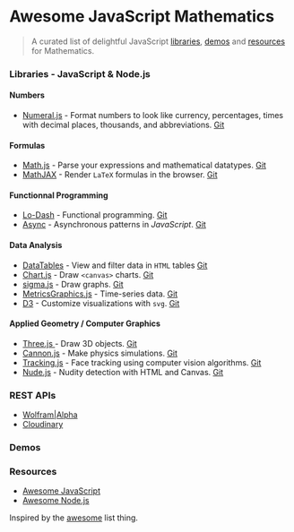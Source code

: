 # Awesome JavaScript Mathematics

> A curated list of delightful JavaScript [libraries](#libraries), [demos](#demos) and [resources](#resources) for Mathematics.

### Libraries - JavaScript & Node.js

#### Numbers
- [Numeral.js](http://numeraljs.com/) - Format numbers to look like currency, percentages, times with decimal places, thousands, and abbreviations. [Git](https://github.com/adamwdraper/Numeral-js)

#### Formulas
- [Math.js](http://mathjs.org/) - Parse your expressions and mathematical datatypes. [Git](https://github.com/josdejong/mathjs)
- [MathJAX](http://www.mathjax.org/) - Render `LaTeX` formulas in the browser. [Git](https://github.com/mathjax/mathjax)

#### Functionnal Programming
- [Lo-Dash](https://lodash.com/) - Functional programming. [Git](https://github.com/lodash/lodash)
- [Async](https://github.com/caolan/async) - Asynchronous patterns in *JavaScript*. [Git](https://github.com/caolan/async)

#### Data Analysis
- [DataTables](http://www.datatables.net/) - View and filter data in `HTML` tables [Git](https://github.com/DataTables/DataTables)
- [Chart.js](http://www.chartjs.org/) - Draw `<canvas>` charts. [Git](https://github.com/nnnick/Chart.js)
- [sigma.js](http://sigmajs.org/) - Draw graphs. [Git](https://github.com/jacomyal/sigma.js)
- [MetricsGraphics.js](http://metricsgraphicsjs.org/) - Time-series data. [Git](https://github.com/mozilla/metrics-graphics/)
- [D3](http://d3js.org/) - Customize visualizations with `svg`. [Git](https://github.com/mbostock/d3)

#### Applied Geometry / Computer Graphics
- [Three.js ](http://threejs.org/) - Draw 3D objects. [Git](https://github.com/mrdoob/three.js)
- [Cannon.js](http://schteppe.github.io/cannon.js/) - Make physics simulations. [Git](https://github.com/schteppe/cannon.js)
- [Tracking.js](http://trackingjs.com/) - Face tracking using computer vision algorithms. [Git](https://github.com/eduardolundgren/tracking.js)
- [Nude.js](http://www.patrick-wied.at/static/nudejs) - Nudity detection with HTML and Canvas. [Git](https://github.com/pa7/nude.js)

### REST APIs
- [Wolfram|Alpha](http://products.wolframalpha.com/developers)
- [Cloudinary](http://cloudinary.com/documentation/node_integration)

### Demos

### Resources
- [Awesome JavaScript](https://github.com/sorrycc/awesome-javascript)
- [Awesome Node.js](https://github.com/sindresorhus/awesome-nodejs)

Inspired by the [awesome](https://github.com/sindresorhus/awesome) list thing.
